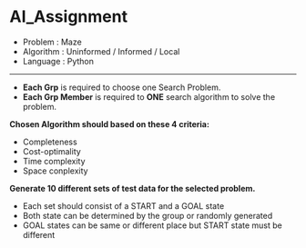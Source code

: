 # AI_Assignment

- Problem   : Maze
- Algorithm : Uninformed / Informed / Local 
- Language  : Python
--------------------------
- **Each Grp** is required to choose one Search Problem.
- **Each Grp Member** is required to **ONE** search algorithm to solve the problem.

**Chosen Algorithm should based on these 4 criteria:**
  - Completeness
  - Cost-optimality
  - Time complexity
  - Space conplexity

**Generate 10 different sets of test data for the selected problem.**
  - Each set should consist of a START and a GOAL state
  - Both state can be determined by the group or randomly generated
  - GOAL states can be same or different place but START state must be different
